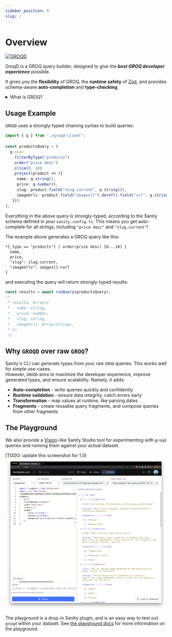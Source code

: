 ```yaml
---
sidebar_position: 0
slug: /
---
```



# Overview

[![GROQD](https://oss.nearform.com/api/banner?badge=groqd&bg=c99f46)](https://commerce.nearform.com/open-source/groqd)

GroqD is a GROQ query builder, designed to give the _**best GROQ developer experience**_ possible. 

It gives you the **flexibility** of GROQ, the **runtime safety** of [Zod](https://github.com/colinhacks/zod), and provides schema-aware **auto-completion** and **type-checking**. 

<details>
<summary>What is GROQ?</summary>

[GROQ is Sanity's open-source query language.](https://www.sanity.io/docs/groq)

> "It's a powerful and intuitive language that's easy to learn. With GROQ you can describe exactly what information your application needs, join information from several sets of documents, and stitch together a very specific response with only the exact fields you need."

</details>

## Usage Example
`GROQD` uses a strongly-typed chaining syntax to build queries:

```ts
import { q } from "./groqd-client";

const productsQuery = (
  q.star
   .filterByType("products")
   .order("price desc")
   .slice(0, 10)
   .project(product => ({
     name: q.string(),
     price: q.number(),
     slug: product.field("slug.current", q.string()),
     imageUrls: product.field("images[]").deref().field("url", q.string())
   }))
);
```

Everything in the above query is strongly-typed, according to the Sanity schema defined in your `sanity.config.ts`.  This means you get auto-complete for all strings, including `"price desc"` and `"slug.current"`!

The example above generates a GROQ query like this:

```groq
*[_type == "products"] | order(price desc) [0...10] {
  name,
  price,
  "slug": slug.current,
  "imageUrls": images[]->url
}
```

and executing the query will return strongly-typed results:

```ts
const results = await runQuery(productsQuery);
/*
 * results: Array<{ 
 *   name: string,
 *   price: number,
 *   slug: string,
 *   imageUrls: Array<string>,
 * }>
 */
```


## Why `GROQD` over raw `GROQ`?

Sanity's CLI can generate types from your raw `GROQ` queries. This works well for simple use-cases.  
However, `GROQD` aims to maximize the developer experience, improve generated types, and ensure scalability. Namely, it adds:

- **Auto-completion** - write queries quickly and confidently
- **Runtime validation** - ensure data integrity, catch errors early
- **Transformation** - map values at runtime, like parsing dates
- **Fragments** - create reusable query fragments, and compose queries from other fragments


## The Playground

We also provide a [Vision](https://www.sanity.io/docs/the-vision-plugin)-like Sanity Studio tool for experimenting with `groqd` queries and running them against your actual dataset.

(TODO: update this screenshot for 1.0)
![Screenshot of groqd playground in action](./img/groqd-playground-sample.png)

The playground is a drop-in Sanity plugin, and is an easy way to test out `groqd` within your dataset. See [the playground docs](./groqd-playground.mdx) for more information on the playground.

